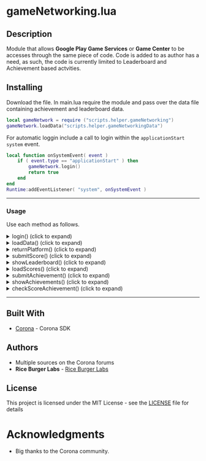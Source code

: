 # gameNetworking.lua
## Description

Module that allows **Google Play Game Services** or **Game Center** to be accesses through the same piece of code.  Code is added to as author has a need, as such, the code is currently limited to Leaderboard and Achievement based actvities.

## Installing
Download the file. In main.lua require the module and pass over the data file containing achievement and leaderboard data.
```lua
local gameNetwork = require ("scripts.helper.gameNetworking")
gameNetwork.loadData("scripts.helper.gameNetworkingData")
```
For automatic loggin include a call to login within the `applicationStart` `system` event.
```lua
local function onSystemEvent( event ) 
    if ( event.type == "applicationStart" ) then
		gameNetwork.login()
        return true
    end
end
Runtime:addEventListener( "system", onSystemEvent )
```

----------

### Usage
Use each method as follows.

<details>
<summary>login() (click to expand)</summary>
	
## login()

### Overview

Logs into the either **Google Play Game Services** or **Game Center**.

### Syntax
`login( params )`

#### Parameter Reference
----------

#### Generic (work across both Android and iOS)

**successLoginCallback (optional)** - *function* - will be called when a login attempt succeeds
**failLogInCallback (optional)** - *function* - will be called when a login attempt fails

#### GPGS (Android)
**loggedOutCallback (optional)** - *function* - will be called when user logs our
**userInitiated (optional)** *Boolean* - If `true`, a sign-in dialog will appear if the user is not logged in. Use this when the user specifically wants to log in via a UI button/element instead of being logged in automatically. Default is `false`
</details>

<details>
<summary>loadData() (click to expand)</summary>

## loadData()
### Overview
Loads achievement and leaderboard data from specified file.
### Syntax
`loadData( file )` 

#### Parameter Reference
**file (required)** - path to file containing data

##### Linked file should take the following format.
 ```lua
 local public = {}

public.leaderBoards = {
	bestScore = {
		GPGS = "fdfsfsfsdfrvevver",
		gameCenter = "com.test.leaderboardname"
	}	
}

public.achievements = {
	A_WAVE_1_COMPLETED = {
		points = 10,
		GPGS = 'dfsdfsfsdfsdss',
		gameCenter = 'com.test.Wave_1_Completed'
	},
	A_50_POINTS = {
		points = 50,
		android = 'dfsfdsfscdscdscs',
		gameCenter = 'com.test.50_POINTS'
	},
	A_DOUBLE_UP = {
		GPGS = 'vsddvsvsv',
		gameCenter = 'com.test.DOUBLE_UP'
	},
	A_Lives_again = {
		GPGS = 'brebrbefbbfdbdfdb',
		gameCenter = 'com.test.LIVES_AGAIN'
	},
}

return public
```

##### Notes
- The key given on each node (e.g. `bestScore` or `A_50_POINTS`) will be the values you will use when submitting or retrieving achievements or scores in your code (see examples below).
- `GPGS = ` and `gameCenter =` expect a string that corresponds to the Achievement or Leaderboard IDs in the corresponding store.
-  `Points` can be used for incremental achievements where points are used. i.e pass over a score or point value to `checkScoreAchievement()` (see notes later) and it will automatically process it and give the appropriate achievement.
</details>

<details>
<summary>returnPlatform() (click to expand)</summary>

## returnPlatform()
### Overview
Returns the current platform
### Syntax
`returnPlatform()`
</details>

<details>
<summary>submitScore() (click to expand)</summary>
Notes to come.
</details>

<details>
<summary>showLeaderboard() (click to expand)</summary>
Notes to come.
</details>

<details>
<summary>loadScores() (click to expand)</summary>

## loadScores()

### Overview

Retrieves scores from a specified leaderboard.

### Syntax
`loadScores( params )`

#### Parameter Reference

----------

#### Generic (work across both Android and iOS)
 **leaderboard (required)** - Leaderboard ID from which to load scores.
**friendsOnly  (optional)** *Boolean* - If  `true`, loads only scores for the current player's friends.
**timeSpan (optional)**  - One of the following values:
-   `"all time"`  — all scores (default).
-   `"weekly"`  — scores from the week.
-   `"daily"`  — scores from the day.

**callback (optional)** - Listener function which receives a [loadScores](https://docs.coronalabs.com/plugin/gpgs/leaderboards/event/loadScores/index.html) event.

----------
#### GPGS (Android)
**reload  (optional)** *Boolean* - If  `true`, the data will be retrieved fresh, not from a cache.
**position  (optional)** One of the following values:
-   `"top"`  — the top scores (default).
-   `"single"`  — the current player's score.
-   `"centered"`  — scores around the current player's score.

**limit  (optional)** *Number* - Number of scores to load. The maximum and default is  `25`.

----------
#### Game Center (iOS)
**rangeLow** and **rangeHigh** - Optional two integer values. The first value is a start index and the second value is the number of players to retrieve (less than 100). The default range is `{ 1,25 }`

</details>

<details>
<summary>submitAchievement() (click to expand)</summary>
Notes to come.
</details>

<details>
<summary>showAchievements() (click to expand)</summary>
Notes to come.
</details>

<details>
<summary>checkScoreAchievement() (click to expand)</summary>
Notes to come.
</details>

----------


## Built With
* [Corona](https://coronalabs.com/) - Corona SDK

## Authors

* Multiple sources on the Corona forums
* **Rice Burger Labs** - [Rice Burger Labs](http://www.riceburgerlabs.com)

## License

This project is licensed under the MIT License - see the [LICENSE](../LICENSE) file for details

# Acknowledgments
* Big thanks to the Corona community.
